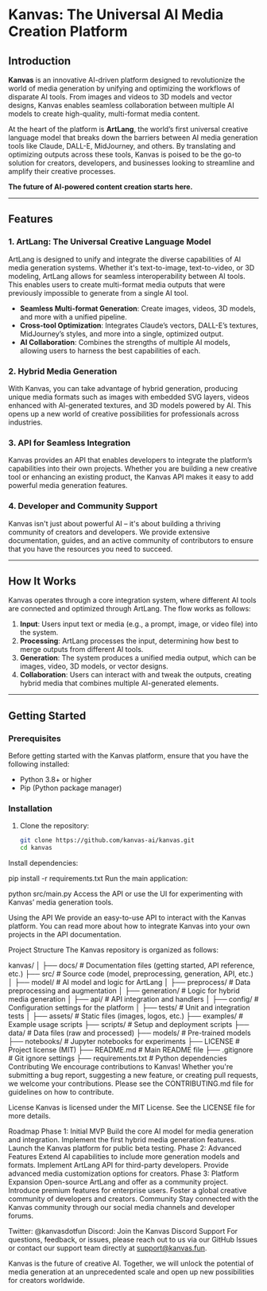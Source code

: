 # Kanvas: The Universal AI Media Creation Platform

## Introduction

**Kanvas** is an innovative AI-driven platform designed to revolutionize the world of media generation by unifying and optimizing the workflows of disparate AI tools. From images and videos to 3D models and vector designs, Kanvas enables seamless collaboration between multiple AI models to create high-quality, multi-format media content.

At the heart of the platform is **ArtLang**, the world’s first universal creative language model that breaks down the barriers between AI media generation tools like Claude, DALL-E, MidJourney, and others. By translating and optimizing outputs across these tools, Kanvas is poised to be the go-to solution for creators, developers, and businesses looking to streamline and amplify their creative processes.

**The future of AI-powered content creation starts here.**

---

## Features

### 1. **ArtLang: The Universal Creative Language Model**
   ArtLang is designed to unify and integrate the diverse capabilities of AI media generation systems. Whether it's text-to-image, text-to-video, or 3D modeling, ArtLang allows for seamless interoperability between AI tools. This enables users to create multi-format media outputs that were previously impossible to generate from a single AI tool.

   - **Seamless Multi-format Generation**: Create images, videos, 3D models, and more with a unified pipeline.
   - **Cross-tool Optimization**: Integrates Claude’s vectors, DALL-E’s textures, MidJourney’s styles, and more into a single, optimized output.
   - **AI Collaboration**: Combines the strengths of multiple AI models, allowing users to harness the best capabilities of each.

### 2. **Hybrid Media Generation**
   With Kanvas, you can take advantage of hybrid generation, producing unique media formats such as images with embedded SVG layers, videos enhanced with AI-generated textures, and 3D models powered by AI. This opens up a new world of creative possibilities for professionals across industries.

### 3. **API for Seamless Integration**
   Kanvas provides an API that enables developers to integrate the platform’s capabilities into their own projects. Whether you are building a new creative tool or enhancing an existing product, the Kanvas API makes it easy to add powerful media generation features.

### 4. **Developer and Community Support**
   Kanvas isn't just about powerful AI – it's about building a thriving community of creators and developers. We provide extensive documentation, guides, and an active community of contributors to ensure that you have the resources you need to succeed.

---

## How It Works

Kanvas operates through a core integration system, where different AI tools are connected and optimized through ArtLang. The flow works as follows:

1. **Input**: Users input text or media (e.g., a prompt, image, or video file) into the system.
2. **Processing**: ArtLang processes the input, determining how best to merge outputs from different AI tools.
3. **Generation**: The system produces a unified media output, which can be images, video, 3D models, or vector designs.
4. **Collaboration**: Users can interact with and tweak the outputs, creating hybrid media that combines multiple AI-generated elements.

---

## Getting Started

### Prerequisites
Before getting started with the Kanvas platform, ensure that you have the following installed:

- Python 3.8+ or higher
- Pip (Python package manager)

### Installation

1. Clone the repository:
   ```bash
   git clone https://github.com/kanvas-ai/kanvas.git
   cd kanvas
Install dependencies:

pip install -r requirements.txt
Run the main application:

python src/main.py
Access the API or use the UI for experimenting with Kanvas’ media generation tools.

Using the API
We provide an easy-to-use API to interact with the Kanvas platform. You can read more about how to integrate Kanvas into your own projects in the API documentation.

Project Structure
The Kanvas repository is organized as follows:

kanvas/
│
├── docs/                  # Documentation files (getting started, API reference, etc.)
├── src/                   # Source code (model, preprocessing, generation, API, etc.)
│   ├── model/             # AI model and logic for ArtLang
│   ├── preprocess/        # Data preprocessing and augmentation
│   ├── generation/        # Logic for hybrid media generation
│   ├── api/               # API integration and handlers
│   ├── config/            # Configuration settings for the platform
│   ├── tests/             # Unit and integration tests
│
├── assets/                # Static files (images, logos, etc.)
├── examples/              # Example usage scripts
├── scripts/               # Setup and deployment scripts
├── data/                  # Data files (raw and processed)
├── models/                # Pre-trained models
├── notebooks/             # Jupyter notebooks for experiments
├── LICENSE                # Project license (MIT)
├── README.md              # Main README file
├── .gitignore             # Git ignore settings
├── requirements.txt       # Python dependencies
Contributing
We encourage contributions to Kanvas! Whether you're submitting a bug report, suggesting a new feature, or creating pull requests, we welcome your contributions. Please see the CONTRIBUTING.md file for guidelines on how to contribute.

License
Kanvas is licensed under the MIT License. See the LICENSE file for more details.

Roadmap
Phase 1: Initial MVP
Build the core AI model for media generation and integration.
Implement the first hybrid media generation features.
Launch the Kanvas platform for public beta testing.
Phase 2: Advanced Features
Extend AI capabilities to include more generation models and formats.
Implement ArtLang API for third-party developers.
Provide advanced media customization options for creators.
Phase 3: Platform Expansion
Open-source ArtLang and offer as a community project.
Introduce premium features for enterprise users.
Foster a global creative community of developers and creators.
Community
Stay connected with the Kanvas community through our social media channels and developer forums.

Twitter: @kanvasdotfun
Discord: Join the Kanvas Discord
Support
For questions, feedback, or issues, please reach out to us via our GitHub Issues or contact our support team directly at support@kanvas.fun.

Kanvas is the future of creative AI. Together, we will unlock the potential of media generation at an unprecedented scale and open up new possibilities for creators worldwide.
